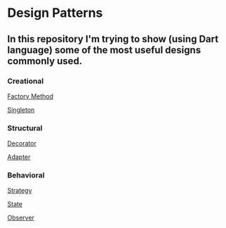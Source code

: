 # Design Patterns

## In this repository I'm trying to show (using Dart language) some of the most useful designs commonly used.

### Creational
[Factory Method](https://github.com/ThiagoEvoa/design_patterns/tree/factory_method)

[Singleton](https://github.com/ThiagoEvoa/design_patterns/tree/singleton)

### Structural
[Decorator](https://github.com/ThiagoEvoa/design_patterns/tree/decorator)

[Adapter](https://github.com/ThiagoEvoa/design_patterns/tree/adapter)

<!--[Composite]

[Facade]-->

### Behavioral
[Strategy](https://github.com/ThiagoEvoa/design_patterns/tree/strategy)

[State](https://github.com/ThiagoEvoa/design_patterns/tree/state)

[Observer](https://github.com/ThiagoEvoa/design_patterns/tree/observer)

